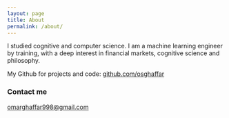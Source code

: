 ```yaml
---
layout: page
title: About
permalink: /about/
---
```

I studied cognitive and computer science. I am a machine learning engineer by training, with a deep interest in financial markets, cognitive science and philosophy.

My Github for projects and code: <a href="https://github.com/osghaffar"> github.com/osghaffar</a>
### Contact me

[omarghaffar998@gmail.com](mailto:omarghaffar998@gmail.com)
